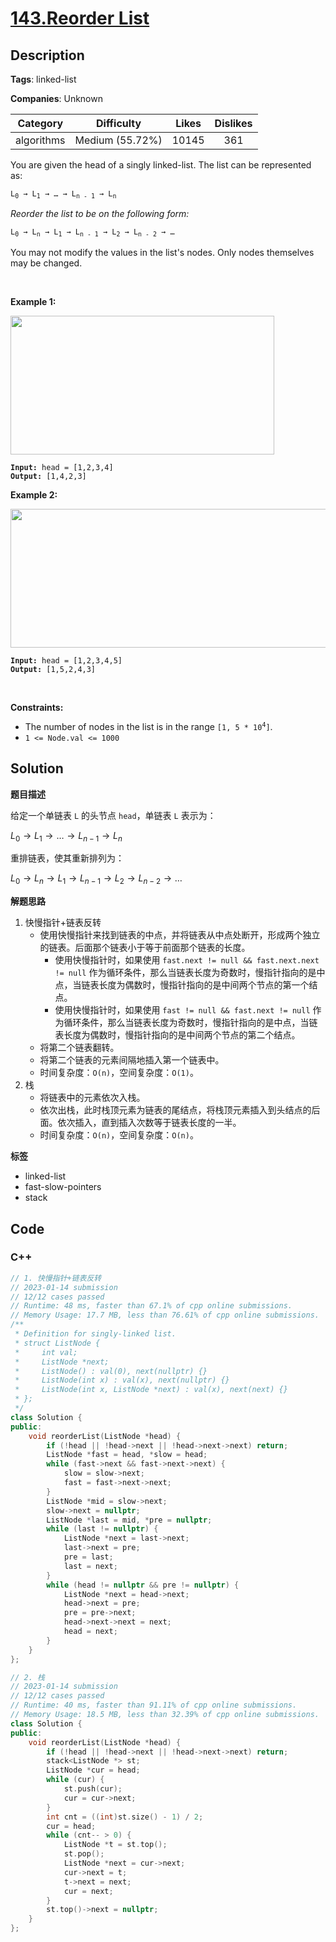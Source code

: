 # [143.Reorder List](https://leetcode.com/problems/reorder-list/description/)

## Description

**Tags**: linked-list

**Companies**: Unknown

|  Category  |   Difficulty    | Likes | Dislikes |
| :--------: | :-------------: | :---: | :------: |
| algorithms | Medium (55.72%) | 10145 |   361    |

<p>You are given the head of a singly linked-list. The list can be represented as:</p>
<pre><code>L<sub>0</sub> &rarr; L<sub>1</sub> &rarr; &hellip; &rarr; L<sub>n - 1</sub> &rarr; L<sub>n</sub></code></pre>
<p><em>Reorder the list to be on the following form:</em></p>
<pre><code>L<sub>0</sub> &rarr; L<sub>n</sub> &rarr; L<sub>1</sub> &rarr; L<sub>n - 1</sub> &rarr; L<sub>2</sub> &rarr; L<sub>n - 2</sub> &rarr; &hellip;</code></pre>
<p>You may not modify the values in the list&#39;s nodes. Only nodes themselves may be changed.</p>
<p>&nbsp;</p>
<p><strong class="example">Example 1:</strong></p>
<img alt="" src="https://assets.leetcode.com/uploads/2021/03/04/reorder1linked-list.jpg" style="width: 422px; height: 222px;" />
<pre><code><strong>Input:</strong> head = [1,2,3,4]
<strong>Output:</strong> [1,4,2,3]</code></pre>
<p><strong class="example">Example 2:</strong></p>
<img alt="" src="https://assets.leetcode.com/uploads/2021/03/09/reorder2-linked-list.jpg" style="width: 542px; height: 222px;" />
<pre><code><strong>Input:</strong> head = [1,2,3,4,5]
<strong>Output:</strong> [1,5,2,4,3]</code></pre>
<p>&nbsp;</p>
<p><strong>Constraints:</strong></p>
<ul>
  <li>The number of nodes in the list is in the range <code>[1, 5 * 10<sup>4</sup>]</code>.</li>
  <li><code>1 &lt;= Node.val &lt;= 1000</code></li>
</ul>

## Solution

**题目描述**

给定一个单链表 `L` 的头节点 `head`，单链表 `L` 表示为：

$L_{0} \rightarrow L_{1} \rightarrow \ldots \rightarrow L_{n-1} \rightarrow L_{n}$

重排链表，使其重新排列为：

$L_{0} \rightarrow L_{n} \rightarrow L_{1} \rightarrow L_{n-1} \rightarrow L_{2} \rightarrow L_{n-2} \rightarrow \ldots$

**解题思路**

1. 快慢指针+链表反转
   - 使用快慢指针来找到链表的中点，并将链表从中点处断开，形成两个独立的链表。后面那个链表小于等于前面那个链表的长度。
     - 使用快慢指针时，如果使用 `fast.next != null && fast.next.next != null` 作为循环条件，那么当链表长度为奇数时，慢指针指向的是中点，当链表长度为偶数时，慢指针指向的是中间两个节点的第一个结点。
     - 使用快慢指针时，如果使用 `fast != null && fast.next != null` 作为循环条件，那么当链表长度为奇数时，慢指针指向的是中点，当链表长度为偶数时，慢指针指向的是中间两个节点的第二个结点。
   - 将第二个链表翻转。
   - 将第二个链表的元素间隔地插入第一个链表中。
   - 时间复杂度：`O(n)`，空间复杂度：`O(1)`。
2. 栈
   - 将链表中的元素依次入栈。
   - 依次出栈，此时栈顶元素为链表的尾结点，将栈顶元素插入到头结点的后面。依次插入，直到插入次数等于链表长度的一半。
   - 时间复杂度：`O(n)`，空间复杂度：`O(n)`。

**标签**

- linked-list
- fast-slow-pointers
- stack

<!-- code start -->
## Code

### C++

```cpp
// 1. 快慢指针+链表反转
// 2023-01-14 submission
// 12/12 cases passed
// Runtime: 48 ms, faster than 67.1% of cpp online submissions.
// Memory Usage: 17.7 MB, less than 76.61% of cpp online submissions.
/**
 * Definition for singly-linked list.
 * struct ListNode {
 *     int val;
 *     ListNode *next;
 *     ListNode() : val(0), next(nullptr) {}
 *     ListNode(int x) : val(x), next(nullptr) {}
 *     ListNode(int x, ListNode *next) : val(x), next(next) {}
 * };
 */
class Solution {
public:
    void reorderList(ListNode *head) {
        if (!head || !head->next || !head->next->next) return;
        ListNode *fast = head, *slow = head;
        while (fast->next && fast->next->next) {
            slow = slow->next;
            fast = fast->next->next;
        }
        ListNode *mid = slow->next;
        slow->next = nullptr;
        ListNode *last = mid, *pre = nullptr;
        while (last != nullptr) {
            ListNode *next = last->next;
            last->next = pre;
            pre = last;
            last = next;
        }
        while (head != nullptr && pre != nullptr) {
            ListNode *next = head->next;
            head->next = pre;
            pre = pre->next;
            head->next->next = next;
            head = next;
        }
    }
};
```

```cpp
// 2. 栈
// 2023-01-14 submission
// 12/12 cases passed
// Runtime: 40 ms, faster than 91.11% of cpp online submissions.
// Memory Usage: 18.5 MB, less than 32.39% of cpp online submissions.
class Solution {
public:
    void reorderList(ListNode *head) {
        if (!head || !head->next || !head->next->next) return;
        stack<ListNode *> st;
        ListNode *cur = head;
        while (cur) {
            st.push(cur);
            cur = cur->next;
        }
        int cnt = ((int)st.size() - 1) / 2;
        cur = head;
        while (cnt-- > 0) {
            ListNode *t = st.top();
            st.pop();
            ListNode *next = cur->next;
            cur->next = t;
            t->next = next;
            cur = next;
        }
        st.top()->next = nullptr;
    }
};
```

<!-- code end -->
